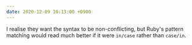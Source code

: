 ```yaml
---
date: 2020-12-09 10:13:00 +0900
---
```


I realise they want the syntax to be non-conflicting, but Ruby's pattern matching would read much better if it were `in/case` rather than `case/in`.
